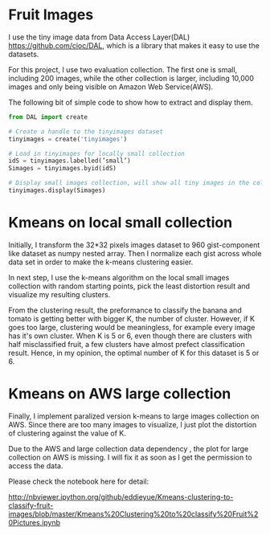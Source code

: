 Fruit Images
============

I use the tiny image data from Data Access Layer(DAL) https://github.com/cioc/DAL, which is a library that makes it easy to use the datasets. 

For this project, I use two evaluation collection. The first one is small, including 200 images, while the other collection is larger, including 10,000 images and only being visible on Amazon Web Service(AWS). 

The following bit of simple code to show how to extract and display them.

```python
from DAL import create

# Create a handle to the tinyimages dataset
tinyimages = create('tinyimages')

# Load in tinyimages for locally small collection
idS = tinyimages.labelled(’small’)
Simages = tinyimages.byid(idS)

# Display small images collection, will show all tiny images in the collection 
tinyimages.display(Simages)
```

Kmeans on local small collection
================================

Initially, I transform the 32*32 pixels images dataset to 960 gist-component like dataset as numpy nested array. Then I normalize each gist across whole data set in order to make the k-means clustering easier.  

In next step, I use the k-means algorithm on the local small images collection with random starting points, pick the least distortion result and visualize my resulting clusters. 

From the clustering result, the preformance to classify the banana and tomato is getting better with bigger K, the number of cluster. However, if K goes too large, clustering would be meaningless, for example every image has it's own cluster. When K is 5 or 6, even though there are clusters with half misclassified fruit, a few clusters have almost prefect classification result. Hence, in my opinion, the optimal number of K for this dataset is 5 or 6.

Kmeans on AWS large collection
================================

Finally, I implement paralized version k-means to large images collection on AWS. Since there are too many images to visualize, I just plot the distortion of clustering against the value of K.

Due to the AWS and large collection data dependency , the plot for large collection on AWS is missing. I will fix it as soon as I get the permission to access the data.

Please check the notebook here for detail:

http://nbviewer.ipython.org/github/eddieyue/Kmeans-clustering-to-classify-fruit-images/blob/master/Kmeans%20Clustering%20to%20classify%20Fruit%20Pictures.ipynb